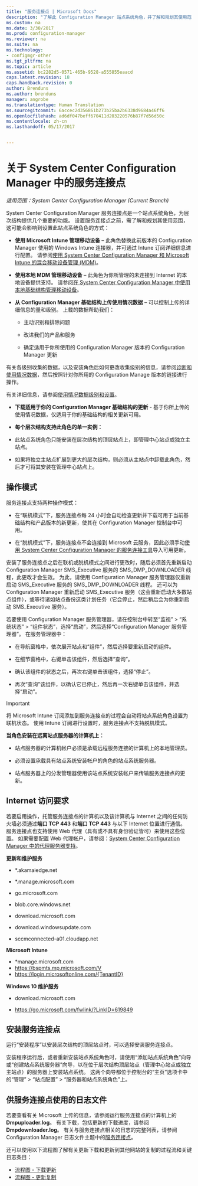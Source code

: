 ```yaml
---
title: "服务连接点 | Microsoft Docs"
description: "了解此 Configuration Manager 站点系统角色，并了解和规划其使用范围。"
ms.custom: na
ms.date: 3/30/2017
ms.prod: configuration-manager
ms.reviewer: na
ms.suite: na
ms.technology:
- configmgr-other
ms.tgt_pltfrm: na
ms.topic: article
ms.assetid: bc2282d5-0571-465b-9528-a555855eaacd
caps.latest.revision: 18
caps.handback.revision: 0
author: Brenduns
ms.author: brenduns
manager: angrobe
ms.translationtype: Human Translation
ms.sourcegitcommit: 6accec2d356861b273b25ba2b6338d9684a46ff6
ms.openlocfilehash: ad6df047beff670411d203220576b87f7d56d50c
ms.contentlocale: zh-cn
ms.lasthandoff: 05/17/2017


---
```

# <a name="about-the-service-connection-point-in-system-center-configuration-manager"></a>关于 System Center Configuration Manager 中的服务连接点

*适用范围：System Center Configuration Manager (Current Branch)*

System Center Configuration Manager 服务连接点是一个站点系统角色，为层次结构提供几个重要的功能。 设置服务连接点之前，需了解和规划其使用范围，这可能会影响到设置此站点系统角色的方式：  

-   **使用 Microsoft Intune 管理移动设备** – 此角色替换此前版本的 Configuration Manager 使用的 Windows Intune 连接器，并可通过 Intune 订阅详细信息进行配置。 请参阅[使用 System Center Configuration Manager 和 Microsoft Intune 的混合移动设备管理 (MDM)](../../../../mdm/understand/hybrid-mobile-device-management.md)。  

-   **使用本地 MDM 管理移动设备** – 此角色为你所管理的未连接到 Internet 的本地设备提供支持。 请参阅[在 System Center Configuration Manager 中使用本地基础结构管理移动设备](../../../../mdm/understand/manage-mobile-devices-with-on-premises-infrastructure.md)。  

-   **从 Configuration Manager 基础结构上传使用情况数据** – 可以控制上传的详细信息的量和级别。 上载的数据帮助我们：  

    -   主动识别和排除问题  

    -   改进我们的产品和服务  

    -   确定适用于你所使用的 Configuration Manager 版本的 Configuration Manager 更新  

  有关各级别收集的数据，以及安装角色后如何更改收集级别的信息，请参阅[诊断和使用情况数据](/sccm/core/plan-design/diagnostics/diagnostics-and-usage-data)，然后按照针对你所用的 Configuration Manage 版本的链接进行操作。  

  有关详细信息，请参阅[使用情况数据级别和设置](../../../../core/servers/deploy/install/setup-reference.md#bkmk_usage)。  

-   **下载适用于你的 Configuration Manager 基础结构的更新** - 基于你所上传的使用情况数据，仅适用于你的基础结构的相关更新可用。  

- **每个层次结构支持此角色的单一实例：**  

 -   此站点系统角色只能安装在层次结构的顶层站点上，即管理中心站点或独立主站点。  

  -   如果将独立主站点扩展到更大的层次结构，则必须从主站点中卸载此角色，然后才可将其安装在管理中心站点上。  


##  <a name="bkmk_modes"></a>操作模式  
 服务连接点支持两种操作模式：  

-   在“联机模式”下，服务连接点每 24 小时会自动检查更新并下载可用于当前基础结构和产品版本的新更新，使其在 Configuration Manager 控制台中可用。  

-   在“脱机模式”下，服务连接点不会连接到 Microsoft 云服务，因此必须手动[使用 System Center Configuration Manager 的服务连接工具](../../../../core/servers/manage/use-the-service-connection-tool.md)导入可用更新。  

安装了服务连接点之后在联机或脱机模式之间进行更改时，随后必须首先重新启动 Configuration Manager SMS_Executive 服务的 SMS_DMP_DOWNLOADER 线程，此更改才会生效。 为此，请使用 Configuration Manager 服务管理器仅重新启动 SMS_Executive 服务的 SMS_DMP_DOWNLOADER 线程。 还可以为 Configuration Manager 重新启动 SMS_Executive 服务（这会重新启动大多数站点组件），或等待诸如站点备份这类计划任务（它会停止，然后稍后会为你重新启动 SMS_Executive 服务）。  

若要使用 Configuration Manager 服务管理器，请在控制台中转至“监视” > “系统状态” > “组件状态”，选择“启动”，然后选择“Configuration Manager 服务管理器”。 在服务管理器中：  

-   在导航窗格中，依次展开站点和“组件”，然后选择要重新启动的组件。  

-   在细节窗格中，右键单击该组件，然后选择“查询”。  

-   确认该组件的状态之后，再次右键单击该组件，选择“停止”。  

-   再次“查询”该组件，以确认它已停止，然后再一次右键单击该组件，并选择“启动”。  

> [!IMPORTANT]  
>  将 Microsoft Intune 订阅添加到服务连接点的过程会自动将站点系统角色设置为联机状态。 使用 Intune 订阅进行设置时，服务连接点不支持脱机模式。  

**当角色安装在远离站点服务器的计算机上：**  

-   站点服务器的计算机帐户必须是承载远程服务连接的计算机上的本地管理员。

-   必须设置承载具有站点系统安装帐户的角色的站点系统服务器。  

-   站点服务器上的分发管理器使用该站点系统安装帐户来传输服务连接点的更新。

##  <a name="bkmk_urls"></a> Internet 访问要求  
若要启用操作，托管服务连接点的计算机以及该计算机与 Internet 之间的任何防火墙必须通过**端口 TCP 443** 和**端口 TCP 443** 与以下 Internet 位置进行通信。 服务连接点也支持使用 Web 代理（具有或不具有身份验证皆可）来使用这些位置。  如果需要配置 Web 代理帐户，请参阅：[System Center Configuration Manager 中的代理服务器支持](/sccm/core/plan-design/network/proxy-server-support)。

**更新和维护服务**  

-   *.akamaiedge.net  

-   *.manage.microsoft.com

-   go.microsoft.com

-   blob.core.windows.net  

-   download.microsoft.com  

-   download.windowsupdate.com

-   sccmconnected-a01.cloudapp.net  

**Microsoft Intune**  

-   *manage.microsoft.com  
-   https://bspmts.mp.microsoft.com/V
-   https://login.microsoftonline.com/{TenantID}


**Windows 10 维护服务**  

-   download.microsoft.com  

-   https://go.microsoft.com/fwlink/?LinkID=619849  

## <a name="install-the-service-connection-point"></a>安装服务连接点
运行“安装程序”以安装层次结构的顶层站点时，可以选择安装服务连接点。

安装程序运行后，或者重新安装站点系统角色时，请使用“添加站点系统角色”向导或“创建站点系统服务器”向导，以在位于层次结构顶层站点（管理中心站点或独立主站点）的服务器上安装站点系统。 这两个向导都位于控制台的“主页”选项卡中的“管理” > “站点配置” > “服务器和站点系统角色”上。

## <a name="log-files-used-by-the-service-connection-point"></a>供服务连接点使用的日志文件
若要查看有关 Microsoft 上传的信息，请参阅运行服务连接点的计算机上的 **Dmpuploader.log**。  有关下载，包括更新的下载进度，请参阅 **Dmpdownloader.log**。 有关与服务连接点相关的日志的完整列表，请参阅 Configuration Manager 日志文件主题中的[服务连接点](/sccm/core/plan-design/hierarchy/log-files#BKMK_WITLog)。

还可以使用以下流程图了解有关更新下载和更新到其他网站的复制的过程流和关键日志条目：
 - [流程图 - 下载更新](/sccm/core/servers/manage/download-updates-flowchart)
 - [流程图 - 更新复制](/sccm/core/servers/manage/update-replication-flowchart)

